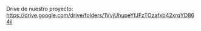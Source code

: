 Drive de nuestro proyecto: https://drive.google.com/drive/folders/1VvjUhupeYfJFzTOzafxb42xrqYD864il
